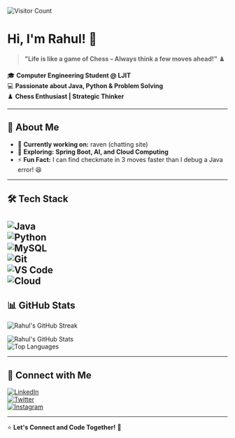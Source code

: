 ![Visitor Count](https://visitor-badge.glitch.me/badge?page_id=your-username.your-repo)
# Hi, I'm Rahul! 👋  

> **"Life is like a game of Chess – Always think a few moves ahead!"** ♟️  

🎓 **Computer Engineering Student @ LJIT**  
💻 **Passionate about Java, Python & Problem Solving**  
♟️ **Chess Enthusiast | Strategic Thinker**  

---

## 🚀 About Me  
- 🔭 **Currently working on:** raven (chatting site)  
- 🌱 **Exploring:** **Spring Boot, AI, and Cloud Computing**  
- ⚡ **Fun Fact:** I can find checkmate in 3 moves faster than I debug a Java error! 😆  

---

## 🛠️ Tech Stack  
![Java](https://img.shields.io/badge/Java-%23ED8B00.svg?style=for-the-badge&logo=openjdk&logoColor=white)  
![Python](https://img.shields.io/badge/Python-3670A0?style=for-the-badge&logo=python&logoColor=yellow)  
![MySQL](https://img.shields.io/badge/MySQL-005C84?style=for-the-badge&logo=mysql&logoColor=white)  
![Git](https://img.shields.io/badge/Git-F05032?style=for-the-badge&logo=git&logoColor=white)  
![VS Code](https://img.shields.io/badge/VSCode-007ACC?style=for-the-badge&logo=visual-studio-code&logoColor=white)  
![Cloud](https://img.shields.io/badge/Cloud-Computing-4285F4?style=for-the-badge&logo=google-cloud&logoColor=white)
---

## 📊 GitHub Stats  
![Rahul's GitHub Streak](https://streak-stats.demolab.com/?user=Rahul-Raval-2912&theme=tokyonight)

![Rahul's GitHub Stats](https://github-readme-stats.vercel.app/api?username=Rahul-Raval-2912&show_icons=true&theme=radical)  
![Top Languages](https://github-readme-stats.vercel.app/api/top-langs/?username=Rahul-Raval-2912&layout=compact&theme=vision-friendly-dark)  

---

## 🤝 Connect with Me  
[![LinkedIn](https://img.shields.io/badge/LinkedIn-Connect-blue?style=flat&logo=linkedin)](https://www.linkedin.com/in/rahul-raval-27a5a932a/)  
[![Twitter](https://img.shields.io/badge/Twitter-Follow-blue?style=flat&logo=twitter)](https://x.com/rahul_raval_98)  
[![Instagram](https://img.shields.io/badge/Instagram-Follow-purple?style=flat&logo=instagram)](https://www.instagram.com/Rahul_Raval_98/) 

---


⭐ **Let's Connect and Code Together!** 🚀  
